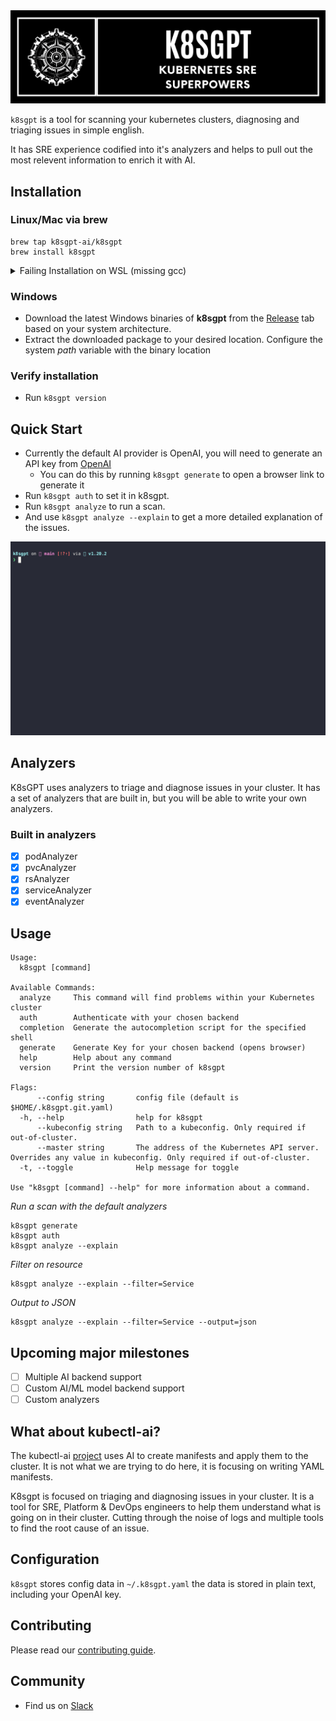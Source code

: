 <picture>
  <source media="(prefers-color-scheme: dark)" srcset="./images/banner-white.png" width="600px;">
  <img alt="Text changing depending on mode. Light: 'So light!' Dark: 'So dark!'" src="./images/banner-black.png" width="600px;">
</picture>

`k8sgpt` is a tool for scanning your kubernetes clusters, diagnosing and triaging issues in simple english.

It has SRE experience codified into it's analyzers and helps to pull out the most relevent information to enrich it with AI.

## Installation

### Linux/Mac via brew

```
brew tap k8sgpt-ai/k8sgpt
brew install k8sgpt
```

<details>
  <summary>Failing Installation on WSL (missing gcc)</summary>
  When installing Homebrew on WSL, you may encounter the following error:
  ```
  ==> Installing k8sgpt from k8sgpt-ai/k8sgpt Error: The following formula cannot be installed from bottle and must be built from source. k8sgpt Install Clang or run brew install gcc.
  ```

If you install gcc as suggested, the problem will persist. Therefore, you need to install the build-essential package.
  ```
     sudo apt-get update
     sudo apt-get install build-essential
  ```
</details>

### Windows

* Download the latest Windows binaries of **k8sgpt** from the [Release](https://github.com/k8sgpt-ai/k8sgpt/releases) tab based on your system architecture.
* Extract the downloaded package to your desired location. Configure the system *path* variable with the binary location

### Verify installation

* Run `k8sgpt version`

## Quick Start

* Currently the default AI provider is OpenAI, you will need to generate an API key from [OpenAI](https://openai.com)
  * You can do this by running `k8sgpt generate` to open a browser link to generate it
* Run `k8sgpt auth` to set it in k8sgpt.
* Run `k8sgpt analyze` to run a scan.
* And use `k8sgpt analyze --explain` to get a more detailed explanation of the issues.

<img src="images/demo4.gif" width=650px; />

## Analyzers

K8sGPT uses analyzers to triage and diagnose issues in your cluster. It has a set of analyzers that are built in, but you will be able to write your own analyzers.

### Built in analyzers

- [x] podAnalyzer
- [x] pvcAnalyzer
- [x] rsAnalyzer
- [x] serviceAnalyzer
- [x] eventAnalyzer

## Usage

```
Usage:
  k8sgpt [command]

Available Commands:
  analyze     This command will find problems within your Kubernetes cluster
  auth        Authenticate with your chosen backend
  completion  Generate the autocompletion script for the specified shell
  generate    Generate Key for your chosen backend (opens browser)
  help        Help about any command
  version     Print the version number of k8sgpt

Flags:
      --config string       config file (default is $HOME/.k8sgpt.git.yaml)
  -h, --help                help for k8sgpt
      --kubeconfig string   Path to a kubeconfig. Only required if out-of-cluster.
      --master string       The address of the Kubernetes API server. Overrides any value in kubeconfig. Only required if out-of-cluster.
  -t, --toggle              Help message for toggle

Use "k8sgpt [command] --help" for more information about a command.
```

_Run a scan with the default analyzers_

```
k8sgpt generate
k8sgpt auth
k8sgpt analyze --explain
```

_Filter on resource_

```
k8sgpt analyze --explain --filter=Service
```

_Output to JSON_

```
k8sgpt analyze --explain --filter=Service --output=json
```

## Upcoming major milestones

- [ ] Multiple AI backend support
- [ ] Custom AI/ML model backend support
- [ ] Custom analyzers

## What about kubectl-ai?

The kubectl-ai [project](https://github.com/sozercan/kubectl-ai) uses AI to create manifests and apply them to the cluster. It is not what we are trying to do here, it is focusing on writing YAML manifests.

K8sgpt is focused on triaging and diagnosing issues in your cluster. It is a tool for SRE, Platform & DevOps engineers to help them understand what is going on in their cluster. Cutting through the noise of logs and multiple tools to find the root cause of an issue.


## Configuration

`k8sgpt` stores config data in `~/.k8sgpt.yaml` the data is stored in plain text, including your OpenAI key.

## Contributing

Please read our [contributing guide](./CONTRIBUTING.md).
## Community
* Find us on [Slack](https://cloud-native.slack.com/channels/k8sgpt-ai)
